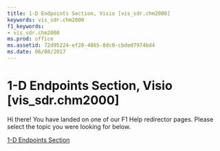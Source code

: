 ```yaml
---
title: 1-D Endpoints Section, Visio [vis_sdr.chm2000]
keywords: vis_sdr.chm2000
f1_keywords:
- vis_sdr.chm2000
ms.prod: office
ms.assetid: 72d95224-ef28-4865-8dc0-cbded7974bd4
ms.date: 06/08/2017
---
```



# 1-D Endpoints Section, Visio [vis_sdr.chm2000]

Hi there! You have landed on one of our F1 Help redirector pages. Please select the topic you were looking for below.

[1-D Endpoints Section](http://msdn.microsoft.com/library/527fa1e1-fb4d-0e56-eab6-ee880de8d140%28Office.15%29.aspx)

